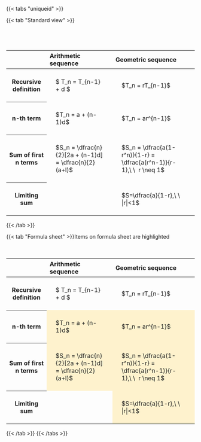 ---
---

{{< tabs "uniqueid" >}}

{{< tab "Standard view" >}}

#  
<br>
<style type="text/css">
#T_79a2e th.col_heading {
  text-align: left;
  font-size: 1em;
}
#T_79a2e td {
  text-align: left;
  font-size: 1em;
  padding: 1.5em;
}
#T_79a2e_row0_col0, #T_79a2e_row0_col1, #T_79a2e_row1_col0, #T_79a2e_row1_col1, #T_79a2e_row2_col0, #T_79a2e_row2_col1, #T_79a2e_row3_col0, #T_79a2e_row3_col1 {
  white-space: pre-wrap;
}
</style>
<table id="T_79a2e">
  <thead>
    <tr>
      <th class="blank level0" >&nbsp;</th>
      <th id="T_79a2e_level0_col0" class="col_heading level0 col0" >Arithmetic sequence</th>
      <th id="T_79a2e_level0_col1" class="col_heading level0 col1" >Geometric sequence</th>
    </tr>
  </thead>
  <tbody>
    <tr>
      <th id="T_79a2e_level0_row0" class="row_heading level0 row0" >Recursive definition</th>
      <td id="T_79a2e_row0_col0" class="data row0 col0" >$ T_n = T_{n-1} + d $</td>
      <td id="T_79a2e_row0_col1" class="data row0 col1" >$T_n = rT_{n-1}$</td>
    </tr>
    <tr>
      <th id="T_79a2e_level0_row1" class="row_heading level0 row1" >n-th term</th>
      <td id="T_79a2e_row1_col0" class="data row1 col0" >$T_n = a + (n-1)d$</td>
      <td id="T_79a2e_row1_col1" class="data row1 col1" >$T_n = ar^{n-1}$</td>
    </tr>
    <tr>
      <th id="T_79a2e_level0_row2" class="row_heading level0 row2" >Sum of first n terms</th>
      <td id="T_79a2e_row2_col0" class="data row2 col0" >$S_n = \dfrac{n}{2}[2a + (n-1)d] = \dfrac{n}{2}(a+l)$</td>
      <td id="T_79a2e_row2_col1" class="data row2 col1" >$S_n = \dfrac{a(1-r^n)}{1-r} = \dfrac{a(r^n-1)}{r-1},\ \  r \neq 1$</td>
    </tr>
    <tr>
      <th id="T_79a2e_level0_row3" class="row_heading level0 row3" >Limiting sum</th>
      <td id="T_79a2e_row3_col0" class="data row3 col0" ></td>
      <td id="T_79a2e_row3_col1" class="data row3 col1" >$S=\dfrac{a}{1-r},\ \ |r|<1$</td>
    </tr>
  </tbody>
</table>
{{< /tab >}}

{{< tab "Formula sheet" >}}Items on formula sheet are highlighted
<br><br><br>
<style type="text/css">
#T_0179e th.col_heading {
  text-align: left;
  font-size: 1em;
}
#T_0179e td {
  text-align: left;
  font-size: 1em;
  padding: 1.5em;
}
#T_0179e_row0_col0, #T_0179e_row0_col1, #T_0179e_row3_col0 {
  white-space: pre-wrap;
}
#T_0179e_row1_col0, #T_0179e_row1_col1, #T_0179e_row2_col0, #T_0179e_row2_col1, #T_0179e_row3_col1 {
  background-color: rgba(255,194,10, 0.2);
  white-space: pre-wrap;
}
</style>
<table id="T_0179e">
  <thead>
    <tr>
      <th class="blank level0" >&nbsp;</th>
      <th id="T_0179e_level0_col0" class="col_heading level0 col0" >Arithmetic sequence</th>
      <th id="T_0179e_level0_col1" class="col_heading level0 col1" >Geometric sequence</th>
    </tr>
  </thead>
  <tbody>
    <tr>
      <th id="T_0179e_level0_row0" class="row_heading level0 row0" >Recursive definition</th>
      <td id="T_0179e_row0_col0" class="data row0 col0" >$ T_n = T_{n-1} + d $</td>
      <td id="T_0179e_row0_col1" class="data row0 col1" >$T_n = rT_{n-1}$</td>
    </tr>
    <tr>
      <th id="T_0179e_level0_row1" class="row_heading level0 row1" >n-th term</th>
      <td id="T_0179e_row1_col0" class="data row1 col0" >$T_n = a + (n-1)d$</td>
      <td id="T_0179e_row1_col1" class="data row1 col1" >$T_n = ar^{n-1}$</td>
    </tr>
    <tr>
      <th id="T_0179e_level0_row2" class="row_heading level0 row2" >Sum of first n terms</th>
      <td id="T_0179e_row2_col0" class="data row2 col0" >$S_n = \dfrac{n}{2}[2a + (n-1)d] = \dfrac{n}{2}(a+l)$</td>
      <td id="T_0179e_row2_col1" class="data row2 col1" >$S_n = \dfrac{a(1-r^n)}{1-r} = \dfrac{a(r^n-1)}{r-1},\ \  r \neq 1$</td>
    </tr>
    <tr>
      <th id="T_0179e_level0_row3" class="row_heading level0 row3" >Limiting sum</th>
      <td id="T_0179e_row3_col0" class="data row3 col0" ></td>
      <td id="T_0179e_row3_col1" class="data row3 col1" >$S=\dfrac{a}{1-r},\ \ |r|<1$</td>
    </tr>
  </tbody>
</table>
{{< /tab >}}
{{< /tabs >}}